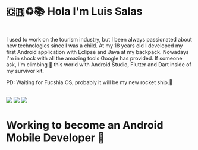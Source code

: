 # :costa_rica::recycle::books: Hola I'm Luis Salas
#
I used to work on the tourism industry, but I been always passionated about new technologies since I was a child. 
At my 18 years old I developed my first Android application with Eclipse and Java at my backpack. Nowadays I'm in shock with all the
amazing tools Google has provided. If someone ask, I'm climbing 🧗 this world with Android Studio, Flutter and Dart inside of my survivor kit.

PD: Waiting for Fucshia OS, probably it will be my new rocket ship.:rocket:

\
![](https://i.imgur.com/zDV4ggx.gif=50x50)
![](https://github-readme-stats.vercel.app/api/?username=Pirris-Salas&count_private=true&theme=slateorange&showicons=true) ![](https://github-readme-stats.vercel.app/api/top-langs/?username=Pirris-Salas&langs_count=5&theme=slateorange)

# Working to become an Android Mobile Developer :construction:
